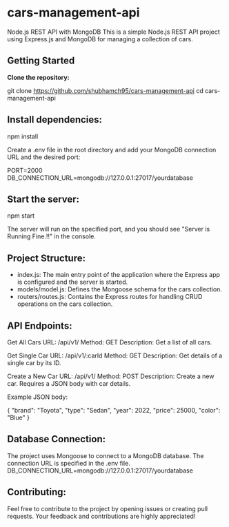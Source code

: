 # cars-management-api

 Node.js REST API with MongoDB This is a simple Node.js REST API project using Express.js and MongoDB for managing a collection of cars.

 ## Getting Started 
 **Clone the repository:**
 
 git clone https://github.com/shubhamch95/cars-management-api
 cd cars-management-api

 ## Install dependencies:
 
 npm install

Create a .env file in the root directory and add your MongoDB connection URL and the desired port:

PORT=2000
DB_CONNECTION_URL=mongodb://127.0.0.1:27017/yourdatabase

## Start the server:

 npm start

The server will run on the specified port, and you should see "Server is Running Fine.!!" in the console.

## Project Structure:

* index.js: The main entry point of the application where the Express app is configured and the server is started.
* models/model.js: Defines the Mongoose schema for the cars collection.
* routers/routes.js: Contains the Express routes for handling CRUD operations on the cars collection.

 ## API Endpoints:

 Get All Cars URL:
 /api/v1/ 
 Method: GET 
 Description: Get a list of all cars.

 Get Single Car URL: 
 /api/v1/:carId 
 Method: GET 
 Description: Get details of a single car by its ID.

 Create a New Car URL:
 /api/v1/ 
 Method: POST 
 Description: Create a new car. Requires a JSON body with car details.

Example JSON body: 

{
 "brand": "Toyota",
 "type": "Sedan", 
"year": 2022,
 "price": 25000,
 "color": "Blue" 
}

## Database Connection:

The project uses Mongoose to connect to a MongoDB database.
The connection URL is specified in the .env file.
DB_CONNECTION_URL=mongodb://127.0.0.1:27017/yourdatabase

## Contributing:

Feel free to contribute to the project by opening issues or creating pull requests.
Your feedback and contributions are highly appreciated!



